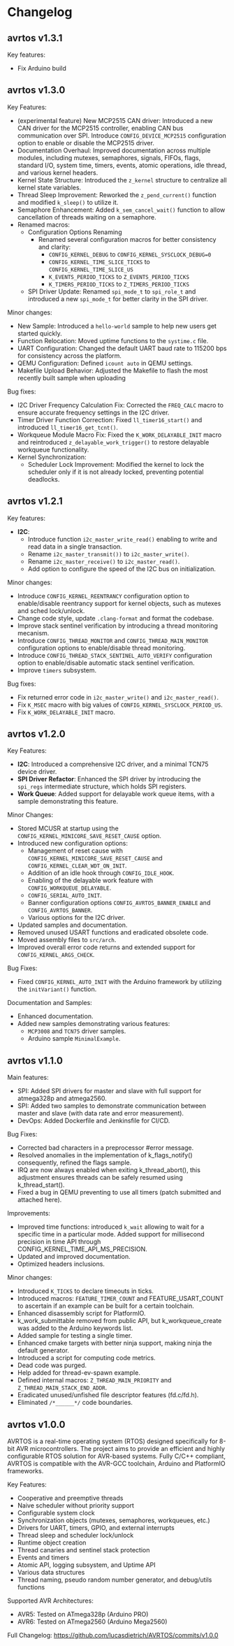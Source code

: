 # Changelog

## avrtos v1.3.1

Key features:
- Fix Arduino build

## avrtos v1.3.0

Key Features:
- (experimental feature) New MCP2515 CAN driver: Introduced a new CAN driver for 
  the MCP2515 controller, 
  enabling CAN bus communication over SPI. Introduce `CONFIG_DEVICE_MCP2515` 
  configuration option to enable or disable the MCP2515 driver.
- Documentation Overhaul: Improved documentation across multiple modules, including 
  mutexes, semaphores, signals, FIFOs, flags, standard I/O, system time, timers, 
  events, atomic operations, idle thread, and various kernel headers.
- Kernel State Structure: Introduced the `z_kernel` structure to centralize all 
  kernel state variables.
- Thread Sleep Improvement: Reworked the `z_pend_current()` function and modified 
  `k_sleep()` to utilize it.
- Semaphore Enhancement: Added `k_sem_cancel_wait()` function to allow cancellation 
  of threads waiting on a semaphore.
- Renamed macros:
  - Configuration Options Renaming
    - Renamed several configuration macros for better consistency and clarity:
      - `CONFIG_KERNEL_DEBUG` to `CONFIG_KERNEL_SYSCLOCK_DEBUG=0`
      - `CONFIG_KERNEL_TIME_SLICE_TICKS` to `CONFIG_KERNEL_TIME_SLICE_US`
      - `K_EVENTS_PERIOD_TICKS` to `Z_EVENTS_PERIOD_TICKS`
      - `K_TIMERS_PERIOD_TICKS` to `Z_TIMERS_PERIOD_TICKS`
  - SPI Driver Update: Renamed `spi_mode_t` to `spi_role_t` and introduced a new 
    `spi_mode_t` for better clarity in the SPI driver.

Minor changes:
- New Sample: Introduced a `hello-world` sample to help new users 
  get started quickly.
- Function Relocation: Moved uptime functions to the `systime.c` file.
- UART Configuration: Changed the default UART baud rate to 115200 bps for 
  consistency across the platform.
- QEMU Configuration: Defined `icount auto` in QEMU settings.
- Makefile Upload Behavior: Adjusted the Makefile to flash the most recently 
  built sample when uploading

Bug fixes:
- I2C Driver Frequency Calculation Fix: Corrected the `FREQ_CALC` macro to ensure 
  accurate frequency settings in the I2C driver.
- Timer Driver Function Correction: Fixed `ll_timer16_start()` and introduced 
  `ll_timer16_get_tcnt()`.
- Workqueue Module Macro Fix: Fixed the `K_WORK_DELAYABLE_INIT` macro and 
  reintroduced `z_delayable_work_trigger()` to restore delayable workqueue functionality.
- Kernel Synchronization:
  - Scheduler Lock Improvement: Modified the kernel to lock the scheduler only 
    if it is not already locked, preventing potential deadlocks.

## avrtos v1.2.1

Key features:
- **I2C**:
  - Introduce function `i2c_master_write_read()` enabling to write and 
  read data in a single transaction.
  - Rename `i2c_master_transmit())` to `i2c_master_write()`.
  - Rename `i2c_master_receive()` to `i2c_master_read()`.
  - Add option to configure the speed of the I2C bus on initialization.

Minor changes:
- Introduce `CONFIG_KERNEL_REENTRANCY` configuration option to enable/disable
  reentrancy support for kernel objects, such as mutexes and sched lock/unlock.
- Change code style, update `.clang-format` and format the codebase.
- Improve stack sentinel verification by introducing a thread monitoring mecanism.
- Introduce `CONFIG_THREAD_MONITOR` and `CONFIG_THREAD_MAIN_MONITOR` configuration
  options to enable/disable thread monitoring.
- Introduce `CONFIG_THREAD_STACK_SENTINEL_AUTO_VERIFY` configuration option to
  enable/disable automatic stack sentinel verification.
- Improve `timers` subsystem.

Bug fixes:
- Fix returned error code in `i2c_master_write()` and `i2c_master_read()`.
- Fix `K_MSEC` macro with big values of `CONFIG_KERNEL_SYSCLOCK_PERIOD_US`.
- Fix `K_WORK_DELAYABLE_INIT` macro.

## avrtos v1.2.0

Key Features:
- **I2C**: Introduced a comprehensive I2C driver, and a minimal TCN75 device driver.
- **SPI Driver Refactor**: Enhanced the SPI driver by introducing the `spi_regs` 
  intermediate structure, which holds SPI registers.
- **Work Queue**: Added support for delayable work queue items, with a sample 
  demonstrating this feature.

Minor Changes:
- Stored MCUSR at startup using the `CONFIG_KERNEL_MINICORE_SAVE_RESET_CAUSE` 
  option.
- Introduced new configuration options:
  - Management of reset cause with `CONFIG_KERNEL_MINICORE_SAVE_RESET_CAUSE` and 
    `CONFIG_KERNEL_CLEAR_WDT_ON_INIT`.
  - Addition of an idle hook through `CONFIG_IDLE_HOOK`.
  - Enabling of the delayable work feature with `CONFIG_WORKQUEUE_DELAYABLE`.
  - `CONFIG_SERIAL_AUTO_INIT`.
  - Banner configuration options `CONFIG_AVRTOS_BANNER_ENABLE` and `CONFIG_AVRTOS_BANNER`.
  - Various options for the I2C driver.
- Updated samples and documentation.
- Removed unused USART functions and eradicated obsolete code.
- Moved assembly files to `src/arch`.
- Improved overall error code returns and extended support for `CONFIG_KERNEL_ARGS_CHECK`.

Bug Fixes:
- Fixed `CONFIG_KERNEL_AUTO_INIT` with the Arduino framework by utilizing the 
  `initVariant()` function.

Documentation and Samples:
- Enhanced documentation.
- Added new samples demonstrating various features:
  - `MCP3008` and `TCN75` driver samples.
  - Arduino sample `MinimalExample`.

## avrtos v1.1.0

Main features:
- SPI: Added SPI drivers for master and slave with full support for atmega328p
  and atmega2560.
- SPI: Added two samples to demonstrate communication between master and slave
  (with data rate and error measurement).
- DevOps: Added Dockerfile and Jenkinsfile for CI/CD.
  
Bug Fixes:
- Corrected bad characters in a preprocessor #error message.
- Resolved anomalies in the implementation of k_flags_notify() consequently,
  refined the flags sample.
- IRQ are now always enabled when exiting k_thread_abort(), this adjustment
  ensures threads can be safely resumed using k_thread_start().
- Fixed a bug in QEMU preventing to use all timers (patch submitted and attached
  here).

Improvements:
- Improved time functions: introduced `k_wait` allowing to wait for a specific
  time in a particular mode. Added support for millisecond precision in time API
  through CONFIG_KERNEL_TIME_API_MS_PRECISION.
- Updated and improved documentation.
- Optimized headers inclusions.

Minor changes:
- Introduced `K_TICKS` to declare timeouts in ticks.
- Introduced macros: `FEATURE_TIMER_COUNT` and FEATURE_USART_COUNT to ascertain if
  an example can be built for a certain toolchain.
- Enhanced disassembly script for PlatformIO.
- k_work_submittable removed from public API, but k_workqueue_create was added
  to the Arduino keywords list.
- Added sample for testing a single timer.
- Enhanced cmake targets with better ninja support, making ninja the default
  generator.
- Introduced a script for computing code metrics.
- Dead code was purged.
- Help added for thread-ev-spawn example.
- Defined internal macros: `Z_THREAD_MAIN_PRIORITY` and
  `Z_THREAD_MAIN_STACK_END_ADDR`.
- Eradicated unused/unfished file descriptor features (fd.c/fd.h).
- Eliminated `/*______*/` code boundaries.

## avrtos v1.0.0

AVRTOS is a real-time operating system (RTOS) designed specifically for 8-bit
AVR microcontrollers. The project aims to provide an efficient and highly
configurable RTOS solution for AVR-based systems. Fully C/C++ compliant, AVRTOS
is compatible with the AVR-GCC toolchain, Arduino and PlatformIO frameworks.

Key Features:

- Cooperative and preemptive threads
- Naive scheduler without priority support
- Configurable system clock
- Synchronization objects (mutexes, semaphores, workqueues, etc.)
- Drivers for UART, timers, GPIO, and external interrupts
- Thread sleep and scheduler lock/unlock
- Runtime object creation
- Thread canaries and sentinel stack protection
- Events and timers
- Atomic API, logging subsystem, and Uptime API
- Various data structures
- Thread naming, pseudo random number generator, and debug/utils functions

Supported AVR Architectures:

- AVR5: Tested on ATmega328p (Arduino PRO)
- AVR6: Tested on ATmega2560 (Arduino Mega2560)

Full Changelog: https://github.com/lucasdietrich/AVRTOS/commits/v1.0.0